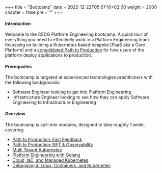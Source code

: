 +++
title = "Bootcamp"
date = 2022-12-22T05:07:10+02:00
weight = 2000
chapter = false 
pre = ""
+++

#### Introduction

Welcome to the CECG Platform Engineering bootcamp. A quick tour of everything you need to effectively work in a Platform Engineering team focussing on building a Kubernetes based bespoke [PaaS aka a Core Platform] and a [consolidated Path to Production](/bootcamp/modules/p2p-fast-feedback/epic-p2p/) for how users of the platform deploy applications to production.

#### Prerequsites

The bootcamp is targeted at experienced technologies practitioners with the following backgrounds:

* Software Engineer looking to get into Platform Engineering
* Infrastructure Engineer looking to see how they can apply Software Engineering to Infrastructure Engineering

#### Overview

The bootcamp is split into modules, designed to take roughly 1 week, covering:

* [Path to Production: Fast Feedback](/bootcamp/modules/p2p-fast-feedback/)
* [Path to Production: NFT & Observability](/bootcamp/modules/nft-and-observability/)
* [Multi Tenant Kubernetes](/bootcamp/modules/multitenant-kubernetes/)
* [Platform Engineering with Golang](/bootcamp/modules/)
* [Cloud, IaC, and Managed Kubernetes](/bootcamp/modules/cloud-iac/)
* [Debugging in Linux, Containers, and Kubernetes](/bootcamp/modules/debugging-containers/)
